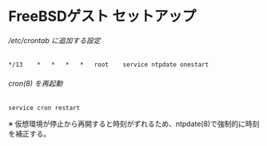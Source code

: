 # FreeBSDゲスト セットアップ

###### /etc/crontab に追加する設定

    */13    *   *   *   *   root    service ntpdate onestart

###### cron(8) を再起動

    service cron restart

※ 仮想環境が停止から再開すると時刻がずれるため、ntpdate(8)で強制的に時刻を補正する。
